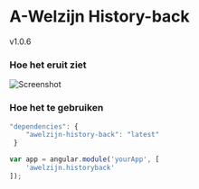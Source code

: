 # A-Welzijn History-back

v1.0.6

### Hoe het eruit ziet

![Screenshot](http://i219.photobucket.com/albums/cc319/Gnomepy/historyback_zpsp8mnqpat.jpg)

### Hoe het te gebruiken

```javascript
"dependencies": {
	"awelzijn-history-back": "latest"
 }
```
```javascript
var app = angular.module('yourApp', [
	'awelzijn.historyback'
]);
```
